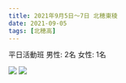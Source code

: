```yaml
---
title: 2021年9月5日〜7日 北穂東稜
date: 2021-09-05
tags: [北穂高]
---
```


平日活動班
男性: 2名
女性: 1名

![](/2021/09/05/20210905/1.jpg)
![](/2021/09/05/20210905/2.jpg)
